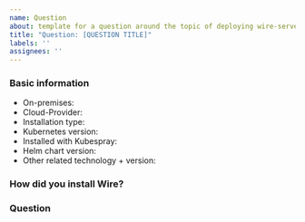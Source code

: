 ```yaml
---
name: Question
about: template for a question around the topic of deploying wire-server 
title: "Question: [QUESTION TITLE]"
labels: ''
assignees: ''
---
```


### Basic information

<!-- Depending on your use case some of the information might be omitted -->

* On-premises: <!-- yes / no -->
* Cloud-Provider: <!-- e.g. AWS, GCP, none, etc. -->
* Installation type: <!-- demo / production -->
* Kubernetes version: <!-- run 'kubectl version' -->
* Installed with Kubespray: <!-- no / yes (version?) --> 
* Helm chart version: <!-- Chart(s) & Version -->
* Other related technology + version: <!-- Ansible, Helm, Terraform -->


### How did you install Wire?

<!--
Did you deviate from the instructions one docs.wire.com at some point?
Which operating system did you use and which version of it?  
How did you set up TLS certificates and DNS records?
Please explain your setup a little.
-->


### Question

<!--
I couldn't find an answer in the installation guide (https://docs.wire.com/how-to/install/index.html)
nor somewhere else in the documentation (https://docs.wire.com/how-to/index.html)
-->
